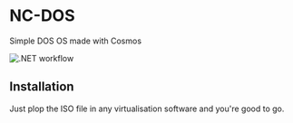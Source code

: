 # NC-DOS
Simple DOS OS made with Cosmos

![.NET workflow](https://github.com/new-cube/NC-DOS/actions/workflows/dotnettest.yml/badge.svg)

## Installation
Just plop the ISO file in any virtualisation software and you're good to go.
